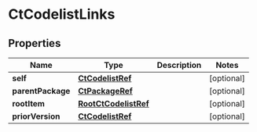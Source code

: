 

# CtCodelistLinks

## Properties

Name | Type | Description | Notes
------------ | ------------- | ------------- | -------------
**self** | [**CtCodelistRef**](CtCodelistRef.md) |  |  [optional]
**parentPackage** | [**CtPackageRef**](CtPackageRef.md) |  |  [optional]
**rootItem** | [**RootCtCodelistRef**](RootCtCodelistRef.md) |  |  [optional]
**priorVersion** | [**CtCodelistRef**](CtCodelistRef.md) |  |  [optional]




